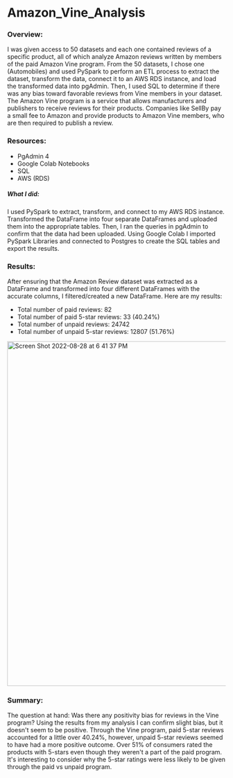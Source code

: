 # Amazon_Vine_Analysis
### Overview:
I was given access to 50 datasets and each one contained reviews of a specific product, all of which analyze Amazon reviews written by members of the paid Amazon Vine program. From the 50 datasets, I chose one (Automobiles) and used PySpark to perform an ETL process to extract the dataset, transform the data, connect it to an AWS RDS instance, and load the transformed data into pgAdmin. Then, I used SQL to determine if there was any bias toward favorable reviews from Vine members in your dataset. The Amazon Vine program is a service that allows manufacturers and publishers to receive reviews for their products. Companies like SellBy pay a small fee to Amazon and provide products to Amazon Vine members, who are then required to publish a review.

### Resources:
- PgAdmin 4
- Google Colab Notebooks
- SQL
- AWS (RDS)

##### What I did:
I used PySpark to extract, transform, and connect to my AWS RDS instance. Transformed the DataFrame into four separate DataFrames and uploaded them into the appropriate tables. Then, I ran the queries in pgAdmin to confirm that the data had been uploaded. Using Google Colab I imported PySpark Libraries and connected to Postgres to create the SQL tables and export the results.

### Results: 
After ensuring that the Amazon Review dataset was extracted as a DataFrame and transformed into four different DataFrames with the accurate columns, I filtered/created a new DataFrame. Here are my results:

- Total number of paid reviews: 82
- Total number of paid 5-star reviews: 33 (40.24%)
- Total number of unpaid reviews: 24742
- Total number of unpaid 5-star reviews: 12807 (51.76%)

<img width="796" alt="Screen Shot 2022-08-28 at 6 41 37 PM" src="https://user-images.githubusercontent.com/104043438/187102347-4d75dc6b-f834-4766-845e-11d80eb8d3ac.png">

### Summary:
The question at hand: Was there any positivity bias for reviews in the Vine program? Using the results from my analysis I can confirm slight bias, but it doesn't seem to be positive. Through the Vine program, paid 5-star reviews accounted for a little over 40.24%, however, unpaid 5-star reviews seemed to have had a more positive outcome. Over 51% of consumers rated the products with 5-stars even though they weren't a part of the paid program. It's interesting to consider why the 5-star ratings were less likely to be given through the paid vs unpaid program.
